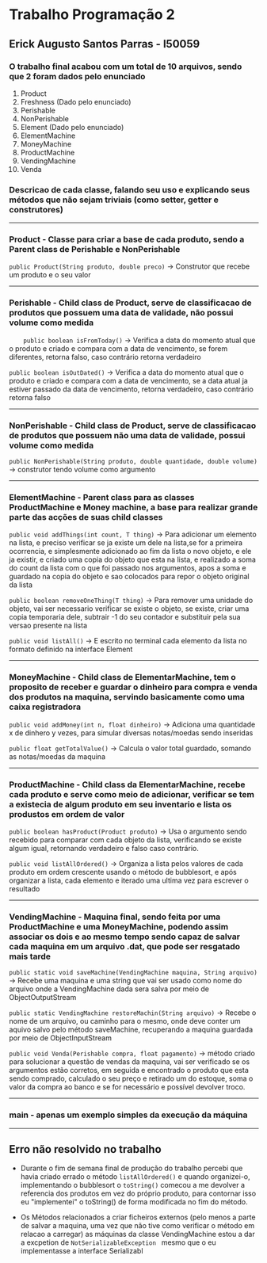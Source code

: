 <!--Heading-->
# Trabalho Programação 2
## Erick Augusto Santos Parras - l50059
<!--Heading-->
### O trabalho final acabou com um total de 10 arquivos, sendo que 2 foram dados pelo enunciado
1. Product
2. Freshness (Dado pelo enunciado)
3. Perishable
4. NonPerishable
5. Element (Dado pelo enunciado)
6. ElementMachine
7. MoneyMachine
8. ProductMachine
9. VendingMachine
10. Venda

### Descricao de cada classe, falando seu uso e explicando seus métodos que não sejam triviais (como setter, getter e construtores)

----
### Product - Classe para criar a base de cada produto, sendo a Parent class de Perishable e NonPerishable




` public Product(String produto, double preco) ` -> Construtor que recebe um produto e o seu valor

---------
### Perishable - Child class de Product, serve de classificacao de produtos que possuem uma data de validade, não possui volume como medida

`     public boolean isFromToday() ` -> Verifica a data do momento atual que o produto e criado e compara com a data de vencimento, se forem diferentes, retorna falso, caso contrário retorna verdadeiro


`public boolean isOutDated()` -> Verifica a data do momento atual que o produto e criado e compara com a data de vencimento, se a data atual ja estiver passado da data de vencimento, retorna verdadeiro, caso contrário retorna falso

------------------

### NonPerishable - Child class de Product, serve de classificacao de produtos que possuem não uma data de validade, possui volume como medida

`public NonPerishable(String produto, double quantidade, double volume)` -> construtor tendo volume como argumento

----------
### ElementMachine - Parent class para as classes ProductMachine e Money machine, a base para realizar grande parte das acções de suas child classes

` public void addThings(int count, T thing) ` -> Para adicionar um elemento na lista, e preciso verificar se ja existe um dele na lista,se for a primeira ocorrencia, e simplesmente adicionado ao fim da lista o novo objeto, e ele ja existir, e criado uma copia do objeto que esta na lista, e realizado a soma do count da lista com o que foi passado nos argumentos, apos a soma e guardado na copia do objeto e sao colocados para repor o objeto original da lista


`public boolean removeOneThing(T thing)` -> Para remover uma unidade do objeto, vai ser necessario verificar se existe o objeto, se existe, criar uma copia temporaria dele, subtrair -1 do seu contador e substituir pela sua versao presente na lista


`public void listAll()` -> E escrito no terminal cada elemento da lista no formato definido na interface Element

----

### MoneyMachine - Child class de ElementarMachine, tem o proposito de receber e guardar o dinheiro para compra e venda dos produtos na maquina, servindo basicamente como uma caixa registradora

`public void addMoney(int n, float dinheiro)` -> Adiciona uma quantidade x de dinhero y vezes, para simular diversas notas/moedas sendo inseridas

`public float getTotalValue()` -> Calcula o valor total guardado, somando as notas/moedas da maquina


------
### ProductMachine - Child class da ElementarMachine, recebe cada produto e serve como meio de adicionar, verificar se tem a existecia de algum produto em seu inventario e lista os produstos em ordem de valor

`public boolean hasProduct(Product produto)` -> Usa o argumento sendo recebido para comparar com cada objeto da lista, verificando se existe algum igual, retornando verdadeiro e falso caso contrário.

`public void listAllOrdered()` -> Organiza a lista pelos valores de cada produto em ordem crescente usando o método de bubblesort, e após organizar a lista, cada elemento e iterado uma ultima vez para escrever o resultado


-----

### VendingMachine - Maquina final, sendo feita por uma ProductMachine e uma MoneyMachine, podendo assim associar os dois e ao mesmo tempo sendo capaz de salvar cada maquina em um arquivo .dat, que pode ser resgatado mais tarde

`public static void saveMachine(VendingMachine maquina, String arquivo)` -> Recebe uma maquina e uma string que vai ser usado como nome do arquivo onde a VendingMachine dada sera salva por meio de ObjectOutputStream


`public static VendingMachine restoreMachin(String arquivo)` -> Recebe o nome de um arquivo, ou caminho para o mesmo, onde deve conter um aquivo salvo pelo método saveMachine, recuperando a maquina guardada por meio de ObjectInputStream

`public void Venda(Perishable compra, float pagamento)` -> método criado para solucionar a questão de vendas da maquina, vai ser verificado se os argumentos estão corretos, em seguida e encontrado o produto que esta sendo comprado, calculado o seu preço e retirado um do estoque, soma o valor da compra ao banco e se for necessário e possível devolver troco.


----

### main - apenas um exemplo simples da execução da máquina

-------
## Erro não resolvido no trabalho
* Durante o fim de semana final de produção do trabalho percebi que havia criado errado o método `` listAllOrdered() `` e quando organizei-o, implementando o bubblesort o `` toString() `` comecou a me devolver a referencia dos produtos em vez do próprio produto, para contornar isso eu "implementei" o toString() de forma modificada no fim do método.

* Os Métodos relacionados a criar ficheiros externos (pelo menos a parte de salvar a maquina, uma vez que não tive como verificar o método em relacao a carregar) as máquinas da classe VendingMachine estou a dar a excpetion de ``NotSerializableException `` mesmo que o eu implementasse a interface Serializabl
